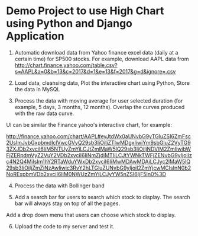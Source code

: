 # Demo Project to use High Chart using Python and Django Application

1. Automatic download data from Yahoo finance excel data (daily at a certain time) for SP500 stocks. For example, download AAPL data from 
http://chart.finance.yahoo.com/table.csv?s=AAPL&a=0&b=13&c=2017&d=1&e=13&f=2017&g=d&ignore=.csv

2. Load data, cleansing data, Plot the interactive chart using Python, Store the data in MySQL

3. Process the data with moving average for user selected duration (for example, 5 days, 3 months, 12 months). Overlap the curves produced with the raw data curve. 

UI can be similar the Finance yahoo's interactive chart, for example:

http://finance.yahoo.com/chart/AAPL#eyJtdWx0aUNvbG9yTGluZSI6ZmFsc2UsImJvbGxpbmdlclVwcGVyQ29sb3IiOiIjZTIwMDgxIiwiYm9sbGluZ2VyTG93ZXJDb2xvciI6IiM5NTUyZmYiLCJtZmlMaW5lQ29sb3IiOiIjNDVlM2ZmIiwibWFjZERpdmVyZ2VuY2VDb2xvciI6IiNmZjdiMTIiLCJtYWNkTWFjZENvbG9yIjoiIzc4N2Q4MiIsIm1hY2RTaWduYWxDb2xvciI6IiMwMDAwMDAiLCJyc2lMaW5lQ29sb3IiOiIjZmZiNzAwIiwic3RvY2hLTGluZUNvbG9yIjoiI2ZmYjcwMCIsInN0b2NoRExpbmVDb2xvciI6IiM0NWUzZmYiLCJyYW5nZSI6IjF5In0%3D

4. Process the data with Bollinger band

5. Add a search bar for users to search which stock to display. The search bar will always stay on top of all the pages.

Add a drop down menu that users can choose which stock to display. 

6. Upload the code to my server and test it.